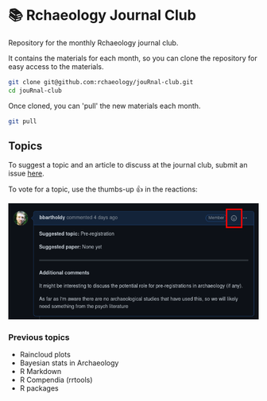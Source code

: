 # 📚 Rchaeology Journal Club

Repository for the monthly Rchaeology journal club.

It contains the materials for each month, so you can clone the repository for easy access to the materials.

```bash
git clone git@github.com:rchaeology/jouRnal-club.git
cd jouRnal-club
```

Once cloned, you can 'pull' the new materials each month.

```bash
git pull
```

## Topics

To suggest a topic and an article to discuss at the journal club, submit an issue [here](https://github.com/rchaeology/jouRnal-club/issues/new?assignees=&labels=&template=suggest-a-topic.md&title=).

To vote for a topic, use the thumbs-up 👍 in the reactions:

![](assets/img/issues.png)

### Previous topics

- Raincloud plots
- Bayesian stats in Archaeology
- R Markdown
- R Compendia (rrtools)
- R packages
